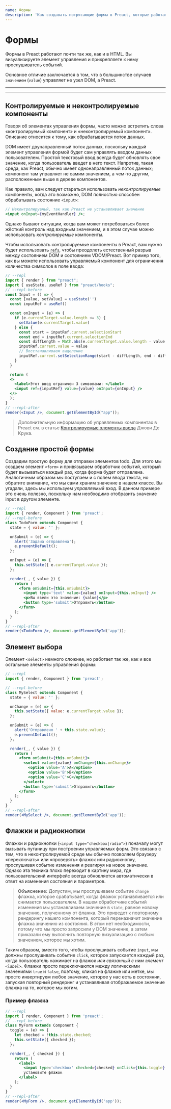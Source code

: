 ```yaml
---
name: Формы
description: 'Как создавать потрясающие формы в Preact, которые работают где угодно.'
---
```


# Формы

Формы в Preact работают почти так же, как и в HTML. Вы визуализируете элемент управления и прикрепляете к нему прослушиватель событий.

Основное отличие заключается в том, что в большинстве случаев `значением` (`value`) управляет не узел DOM, а Preact.

---

<div><toc></toc></div>

---

## Контролируемые и неконтролируемые компоненты

Говоря об элементах управления формы, часто можно встретить слова «контролируемый компонент» и «неконтролируемый компонент». Описание относится к тому, как обрабатывается поток данных.

DOM имеет двунаправленный поток данных, поскольку каждый элемент управления формой будет сам управлять вводом данных пользователем. Простой текстовый ввод всегда будет обновлять свое значение, когда пользователь введет в него текст. Напротив, такая среда, как Preact, обычно имеет однонаправленный поток данных; компонент там управляет не самим значением, а чем-то другим, расположенным выше в дереве компонентов.

Как правило, вам следует стараться использовать _неконтролируемые_ компоненты, когда это возможно, DOM полностью способен обрабатывать состояние `<input>`:

```jsx
// Неконтролируемый, так как Preact не устанавливает значение
<input onInput={myEventHandler} />;
```

Однако бывают ситуации, когда вам может потребоваться более жёсткий контроль над входным значением, и в этом случае можно использовать _контролируемые_ компоненты.

Чтобы использовать контролируемые компоненты в Preact, вам нужно будет использовать [`refs`](/guide/v10/refs), чтобы преодолеть естественный разрыв между состоянием DOM и состоянием VDOM/Preact. Вот пример того, как вы можете использовать управляемый компонент для ограничения количества символов в поле ввода:

```jsx
// --repl
import { render } from "preact";
import { useState, useRef } from "preact/hooks";
// --repl-before
const Input = () => {
  const [value, setValue] = useState('')
  const inputRef = useRef()

  const onInput = (e) => {
    if (e.currentTarget.value.length <= 3) {
      setValue(e.currentTarget.value)
    } else {
      const start = inputRef.current.selectionStart
      const end = inputRef.current.selectionEnd
      const diffLength = Math.abs(e.currentTarget.value.length - value.length)
      inputRef.current.value = value
      // Восстанавливаем выделение
      inputRef.current.setSelectionRange(start - diffLength, end - diffLength)
    }
  }

  return (
  <>
    <label>Этот ввод ограничен 3 символами: </label>
    <input ref={inputRef} value={value} onInput={onInput} />
  </>
  );
}
// --repl-after
render(<Input />, document.getElementById("app"));
```

> Дополнительную информацию об управляемых компонентах в Preact см. в статье [Контролируемые элементы ввода](https://www.jovidecroock.com/blog/control-inputs) Джови Де Крука.

## Создание простой формы

Создадим простую форму для отправки элементов todo. Для этого мы создаем элемент `<form>` и привязываем обработчик событий, который будет вызываться каждый раз, когда форма будет отправлена. Аналогичным образом мы поступаем и с полем ввода текста, но обратите внимание, что мы сами храним значение в нашем классе. Вы угадали, здесь мы используем _управляемый_ вход. В данном примере это очень полезно, поскольку нам необходимо отобразить значение input в другом элементе.

```jsx
// --repl
import { render, Component } from 'preact';
// --repl-before
class TodoForm extends Component {
  state = { value: '' };

  onSubmit = (e) => {
    alert('Задача отправлена');
    e.preventDefault();
  };

  onInput = (e) => {
    this.setState({ e.currentTarget.value });
  };

  render(_, { value }) {
    return (
      <form onSubmit={this.onSubmit}>
        <input type='text' value={value} onInput={this.onInput} />
        <p>Вы ввели это значение: {value}</p>
        <button type='submit'>Отправить</button>
      </form>
    );
  }
}
// --repl-after
render(<TodoForm />, document.getElementById('app'));
```

## Элемент выбора

Элемент `<select>` немного сложнее, но работает так же, как и все остальные элементы управления формы:

```jsx
// --repl
import { render, Component } from 'preact';

// --repl-before
class MySelect extends Component {
  state = { value: '' };

  onChange = (e) => {
    this.setState({ value: e.currentTarget.value });
  };

  onSubmit = (e) => {
    alert('Отправлено ' + this.state.value);
    e.preventDefault();
  };

  render(_, { value }) {
    return (
      <form onSubmit={this.onSubmit}>
        <select value={value} onChange={this.onChange}>
          <option value='A'>A</option>
          <option value='B'>B</option>
          <option value='C'>C</option>
        </select>
        <button type='submit'>Отправить</button>
      </form>
    );
  }
}
// --repl-after
render(<MySelect />, document.getElementById('app'));
```

## Флажки и радиокнопки

Флажки и радиокнопки (`<input type="checkbox|radio">`) поначалу могут вызывать путаницу при построении управляемых форм. Это связано с тем, что в неконтролируемой среде мы обычно позволяем браузеру «переключать» или «проверять» флажок или радиокнопку, прослушивая событие изменения и реагируя на новое значение. Однако эта техника плохо переходит в картину мира, где пользовательский интерфейс всегда обновляется автоматически в ответ на изменения состояния и параметров.

> **Объяснение:** Допустим, мы прослушиваем событие `change` флажка, которое срабатывает, когда флажок устанавливается или снимается пользователем. В нашем обработчике событий изменения мы устанавливаем значение в `state`, равное новому значению, полученному от флажка. Это приведет к повторному рендерингу нашего компонента, который переназначит значение флажка значению из состояния. В этом нет необходимости, потому что мы просто запросили у DOM значение, а затем приказали ему выполнить повторную визуализацию с любым значением, которое мы хотим.

Таким образом, вместо того, чтобы прослушивать событие `input`, мы должны прослушивать событие `click`, которое запускается каждый раз, когда пользователь нажимает на флажок _или связанный с ним элемент `<label>`_. Флажки просто переключаются между логическими значениями `true` и `false`, поэтому, кликая на флажке или метке, мы просто инвертируем любое значение, которое у нас есть в состоянии, запуская повторный рендеринг и устанавливая отображаемое значение флажка на то, которое мы хотим.

### Пример флажка

```jsx
// --repl
import { render, Component } from 'preact';
// --repl-before
class MyForm extends Component {
  toggle = (e) => {
    let checked = !this.state.checked;
    this.setState({ checked });
  };

  render(_, { checked }) {
    return (
      <label>
        <input type='checkbox' checked={checked} onClick={this.toggle} />
        установите флажок
      </label>
    );
  }
}
// --repl-after
render(<MyForm />, document.getElementById('app'));
```
